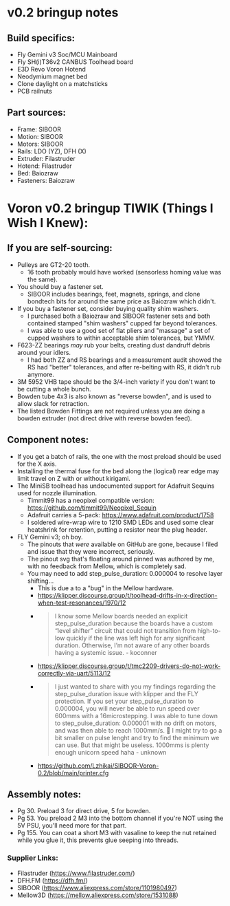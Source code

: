 # v0.2 bringup notes

## Build specifics:
 - Fly Gemini v3 Soc/MCU Mainboard
 - Fly SH(i)T36v2 CANBUS Toolhead board
 - E3D Revo Voron Hotend
 - Neodymium magnet bed
 - Clone daylight on a matchsticks
 - PCB railnuts

## Part sources:
 - Frame: SIBOOR
 - Motion: SIBOOR
 - Motors: SIBOOR
 - Rails: LDO (YZ), DFH (X)
 - Extruder: Filastruder
 - Hotend: Filastruder
 - Bed: Baiozraw
 - Fasteners: Baiozraw
 
# Voron v0.2 bringup TIWIK (Things I Wish I Knew):

## If you are self-sourcing:
 - Pulleys are GT2-20 tooth.
   - 16 tooth probably would have worked (sensorless homing value was the same).
 - You should buy a fastener set.
   - SIBOOR includes bearings, feet, magnets, springs, and clone bondtech bits for around the same price as Baiozraw which didn't.
 - If you buy a fastener set, consider buying quality shim washers.
   - I purchased both a Baiozraw and SIBOOR fastener sets and both contained stamped "shim washers" cupped far beyond tolerances.
   - I was able to use a good set of flat pliers and "massage" a set of cupped washers to within acceptable shim tolerances, but YMMV.
 - F623-ZZ bearings *may* rub your belts, creating dust dandruff debris around your idlers.
   - I had both ZZ and RS bearings and a measurement audit showed the RS had "better" tolerances, and after re-belting with RS, it didn't rub anymore.
 - 3M 5952 VHB tape should be the 3/4-inch variety if you don't want to be cutting a whole bunch.
 - Bowden tube 4x3 is also known as "reverse bowden", and is used to allow slack for retraction.
 - The listed Bowden Fittings are not required unless you are doing a bowden extruder (not direct drive with reverse bowden feed).

## Component notes:
 - If you get a batch of rails, the one with the most preload should be used for the X axis.
 - Installing the thermal fuse for the bed along the (logical) rear edge may limit travel on Z with or without kirigami.
 - The MiniSB toolhead has undocumented support for Adafruit Sequins used for nozzle illumination.
   - Timmit99 has a neopixel compatible version: https://github.com/timmit99/Neopixel_Sequin
   - Adafruit carries a 5-pack: https://www.adafruit.com/product/1758
   - I soldered wire-wrap wire to 1210 SMD LEDs and used some clear heatshrink for retention, putting a resistor near the plug header.
 - FLY Gemini v3; oh boy.
   - The pinouts that *were* available on GitHub are gone, because I filed and issue that they were incorrect, seriously.
   - The pinout svg that's floating around pinned was authored by me, with no feedback from Mellow, which is completely sad.
   - You may need to add step_pulse_duration: 0.000004 to resolve layer shifting...
     - This is due a to a "bug" in the Mellow hardware. 
     - https://klipper.discourse.group/t/toolhead-drifts-in-x-direction-when-test-resonances/1970/12
     - > I know some Mellow boards needed an explicit step_pulse_duration because the boards have a custom “level shifter” circuit that could not transition from high-to-low quickly if the line was left high for any significant duration. Otherwise, I’m not aware of any other boards having a systemic issue. - koconner
     - https://klipper.discourse.group/t/tmc2209-drivers-do-not-work-correctly-via-uart/5113/12
     - > I just wanted to share with you my findings regarding the step_pulse_duration issue with klipper and the FLY protection. If you set your step_pulse_duration to 0.000004, you will never be able to run speed over 600mms with a 16microstepping. I was able to tune down to step_pulse_duration: 0.000001 with no drift on motors, and was then able to reach 1000mm/s. :slightly_smiling_face: I might try to go a bit smaller on pulse lenght and try to find the minimum we can use. But that might be useless. 1000mms is plenty enough unicorn speed haha - unknown
     - https://github.com/Lzhikai/SIBOOR-Voron-0.2/blob/main/printer.cfg
 
## Assembly notes:
- Pg 30. Preload 3 for direct drive, 5 for bowden.
- Pg 53. You preload 2 M3 into the bottom channel if you're NOT using the 5V PSU, you'll need more for that part.
- Pg 155. You can coat a short M3 with vasaline to keep the nut retained while you glue it, this prevents glue seeping into threads.

### Supplier Links:

 - Filastruder (https://www.filastruder.com/)
 - DFH.FM (https://dfh.fm/)
 - SIBOOR (https://www.aliexpress.com/store/1101980497)
 - Mellow3D (https://mellow.aliexpress.com/store/1531088)

